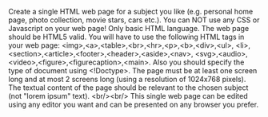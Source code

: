 Create a single HTML web page for a subject you like (e.g. personal home page, photo collection, movie stars, cars etc.). You can NOT use any CSS or Javascript on your web page! Only basic HTML language. The web page should be HTML5 valid. You will have to use the following HTML tags in your web page: \<img\>,\<a\>,\<table\>,\<br\>,\<hr\>,\<p\>,\<b\>,\<div\>,\<ul\>, \<li\>,\<section\>,\<article\>,\<footer\>,\<header\>,\<aside\>,\<nav\>, \<svg\>,\<audio\>,\<video\>,\<figure\>,\<figurecaption\>,\<main\>. Also you should specify the type of document using \<!Doctype\>. The page must be at least one screen long and at most 2 screens long (using a resolution of 1024x768 pixels). The textual content of the page should be relevant to the chosen subject (not "lorem ipsum" text). \<br/\>\<br/\> This single web page can be edited using any editor you want and can be presented on any browser you prefer.